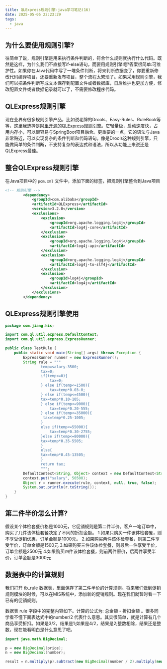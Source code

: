 ```yaml
---
title: QLExpress规则引擎-java学习笔记(16)
date: 2025-05-05 22:23:29
tags:
  - java
---
```


## 为什么要使用规则引擎?

往简单了说，规则引擎是用来执行条件判断的，符合什么规则就执行什么代码。既然是这样，为什么我们不直接写if-else语句，而要用规则引擎呢?答案很简单:可维护性。如果你在Java代码中写了一堆条件判断，将来判断依据变了，你要重新修改代码编译项目，还要重新发布项目，整个流程太繁琐了。如果采用规则引擎，我们可以把条件判断写成文本保存到配置文件或者数据库，日后维护也更加方便，修改配置文件或者数据记录就可以了，不需要修改程序代码。

<!-- more -->
## QLExpress规则引擎

现在业界有很多规则引擎产品，比如说老牌的Drools、Easy-Rules、RuleBook等等，这里我选择是[阿里开源的QLExpress规则引擎](https://gitee.com/cuibo119/QLExpress)。它轻量级，启动速度快，占用内存小，可以很容易与SpringBoot项目融合。更重要的一点，它的语法与Java非常贴近，可以实现复杂的条件判断和代码语句。像是Drools这种规则引擎，只能做简单的条件判断，不支持复杂的表达式和语法，所以从功能上来说还是QLExpress最佳。

## 整合QLExpress规则引擎

在Java项目中的 `pom.xml` 文件中，添加下面的标签，把规则引擎整合到Java项目

```xml
<!-- 规则引擎 -->
        <dependency>
            <groupId>com.alibaba</groupId>
            <artifactId>QLExpress</artifactId>
            <version>3.2.0</version>
            <exclusions>
                <exclusion>
                    <groupId>org.apache.logging.log4j</groupId>
                    <artifactId>log4j-core</artifactId>
                </exclusion>
                <exclusion>
                    <groupId>org.apache.logging.log4j</groupId>
                    <artifactId>log4j-api</artifactId>
                </exclusion>
                <exclusion>
                    <groupId>org.apache.logging.log4j</groupId>
                    <artifactId>log4j-to-slf4j</artifactId>
                </exclusion>
                <exclusion>
                    <groupId>log4j</groupId>
                    <artifactId>log4j</artifactId>
                </exclusion>
            </exclusions>
        </dependency>
```

## QLExpress规则引擎使用

```java
package com.jiang.his;

import com.ql.util.express.DefaultContext;
import com.ql.util.express.ExpressRunner;

public class TestRule {
    public static void main(String[] args) throws Exception {
        ExpressRunner runner = new ExpressRunner();
        String rule = """
                temp=salary-3500;
                tax=0;
                if(temp<=0){
                    tax=0;
                } else if(temp<=1500){
                    tax=temp*0.03-0;
                } else if(temp<=4500){
                tax=temp*0.10-105;
                } else if(temp<=9000){
                    tax=temp*0.20-555;
                } else if(temp<=35000){
                 tax=temp*0.25-1005;
                }
                else if(temp<=55000){
                    tax=temp*0.30-2755;
                }else if(temp<=80000){
                tax=temp*0.35-5505;
                }
                else{
                tax=temp*0.45-13505;
                }
                return tax;
                """;
        DefaultContext<String, Object> context = new DefaultContext<String, Object>();
        context.put("salary", 50500);
        Object r = runner.execute(rule, context, null, true, false);
        System.out.println(r.toString());
    }
}
```

## 第二件半价怎么计算?

假设某个体检套餐价格是1000元，它促销规则是第二件半价。客户一笔订单中，购买了几件该体检套餐决定了不同的折扣金额。
1.如果只购买一件该体检套餐，则不享受促销优惠，订单金额是1000元。
2.如果购买两件该体检套餐，则第二件享受半价，订单金额是1500元
3.如果购买三件该体检套餐，则最后一件享受半价，订单金额是2500元
4.如果购买四件该体检套餐，则前两件原价，后两件享受半价，订单金额是3000元

## 数据表中的计算规则

我们打开 tb_rule 数据表，里面保存了第二件半价的计算规则。将来我们做到促销规则模块的时候，可以在MIS系统中，添加新的促销规则。现在我们就暂时看一下已有的促销规则。

数据表 rule 字段中的完整内容如下。计算的公式为: 总金额 - 折扣金额 。很多同学看不懂下面表达式中的number/2 代表什么意思。其实很简单，就是计算有几个商品享受折扣。如果是3/2，结果是1;如果是4/2，结果是2;整数相除，结果还是整数，现在能看明白是什么意思了吧。

```java
import java.math.BigDecimal;   

p = new BigDecimal(price);
n = new BigDecimal(number);

result = n.multiply(p).subtract(new BigDecimal(number / 2).multiply(new BigDecimal("0.5")).multiply(p)).toString();
```
